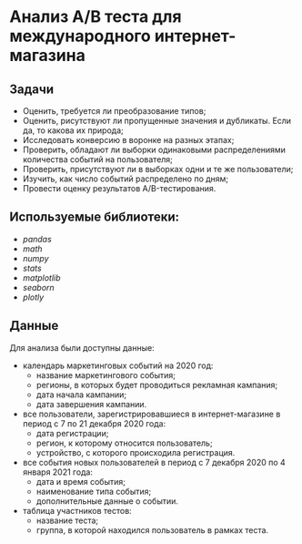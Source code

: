 # Анализ А/В теста для международного интернет-магазина

## Задачи

- Оценить, требуется ли преобразование типов;
- Оценить, рисутствуют ли пропущенные значения и дубликаты. Если да, то какова их природа;
- Исследовать конверсию в воронке на разных этапах;
- Проверить, обладают ли выборки одинаковыми распределениями количества событий на пользователя;
- Проверить, присутствуют ли в выборках одни и те же пользователи;
- Изучить, как число событий распределено по дням;
- Провести оценку результатов A/B-тестирования.

## Используемые библиотеки:
- *pandas*
- *math*
- *numpy*
- *stats*
- *matplotlib*
- *seaborn*
- *plotly* 

## Данные

Для анализа были доступны данные:

- календарь маркетинговых событий на 2020 год:
  - название маркетингового события;
  - регионы, в которых будет проводиться рекламная кампания;
  - дата начала кампании;
  - дата завершения кампании.
- все пользователи, зарегистрировавшиеся в интернет-магазине в период с 7 по 21 декабря 2020 года:
  - дата регистрации;
  - регион, к которому относится пользователь;
  - устройство, с которого происходила регистрация.
- все события новых пользователей в период с 7 декабря 2020 по 4 января 2021 года:
  - дата и время события;
  - наименование типа события;
  - дополнительные данные о событии.
- таблица участников тестов:
  - название теста;
  - группа, в которой находился пользователь в рамках теста.
